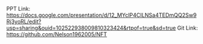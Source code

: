 PPT Link: https://docs.google.com/presentation/d/12_MYclP4CILNSa4TEDmQQ2Sw9Rj3yoRL/edit?usp=sharing&ouid=102522938009810323424&rtpof=true&sd=true
Git Link: https://github.com/Nelson1962005/NFT
